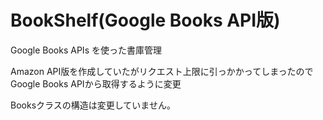 # BookShelf(Google Books API版)
Google Books APIs を使った書庫管理

Amazon API版を作成していたがリクエスト上限に引っかかってしまったので
Google Books APIから取得するように変更

Booksクラスの構造は変更していません。
